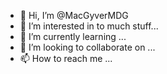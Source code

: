 - 👋 Hi, I’m @MacGyverMDG
- 👀 I’m interested in to much stuff...
- 🌱 I’m currently learning ...
- 💞️ I’m looking to collaborate on ...
- 📫 How to reach me ...

<!---
MacGyverMDG/MacGyverMDG is a ✨ special ✨ repository because its `README.md` (this file) appears on your GitHub profile.
You can click the Preview link to take a look at your changes.
--->
